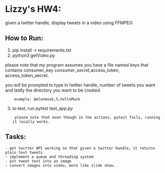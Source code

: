 
# Lizzy's HW4:
given a twitter handle, display tweets in a video using FFMPEG



## How to Run:

1. pip install -r requirements.txt
2. python3 getVideo.py

please note that my program assumes you have a file named keys that contains consumer_key
consumer_secret,access_token, access_token_secret.

you will be prompted to type in twitter handle, number of tweets you want and lastly the directory you want to be created.
        
        example: @elonmusk,5,helloMusk


3. to test, run pytest test_app.py

        please note that even though in the actions, pytest fails, running it locally works.

## Tasks:
    - get twitter API working so that given a twitter handle, it returns plain text tweets
    - implement a queue and threading system
    - put tweet text into an image
    - convert images into video, more like slide show.
